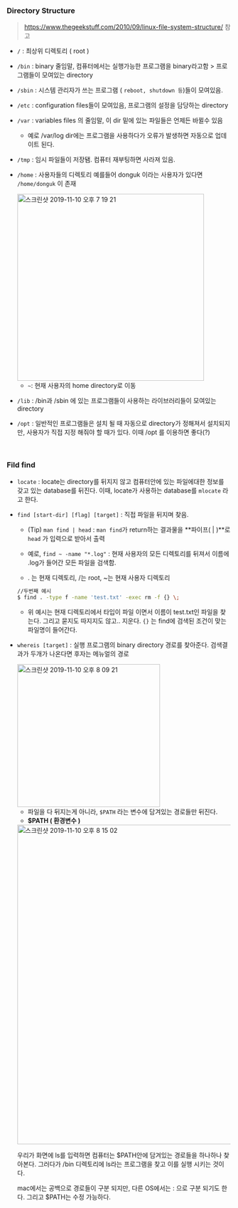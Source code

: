###  Directory Structure

> https://www.thegeekstuff.com/2010/09/linux-file-system-structure/ 참고

- <code>/</code> : 최상위 디렉토리 ( root )

- <code>/bin</code> : binary 줄임말, 컴퓨터에서는 실행가능한 프로그램을 binary라고함 > 프로그램들이 모여있는 directory

- <code>/sbin</code> : 시스템 관리자가 쓰는 프로그램 ( <code>reboot, shutdown 등</code>)들이 모여있음.

- <code>/etc</code> : configuration files들이 모여있음, 프로그램의 설정을 담당하는 directory

- <code>/var</code> : variables files 의 줄임말, 이 dir 밑에 있는 파일들은 언제든 바뀔수 있음

  - 예로 /var/log dir에는 프로그램을 사용하다가 오류가 발생하면 자동으로 업데이트 된다.

- <code>/tmp</code> : 임시 파일들이 저장됌. 컴퓨터 재부팅하면 사라져 있음.

- <code>/home</code> : 사용자들의 디렉토리 예를들어 donguk 이라는 사용자가 있다면 <code>/home/donguk</code> 이 존재 

  <img width="420" alt="스크린샷 2019-11-10 오후 7 19 21" src="https://user-images.githubusercontent.com/39187116/68542353-3a653600-03ef-11ea-8bd8-3d03272327a6.png">

  -  <code>~</code>: 현재 사용자의 home directory로 이동

- <code>/lib</code> : /bin과 /sbin 에 있는 프로그램들이 사용하는 라이브러리들이 모여있는 directory
- <code>/opt</code> : 일반적인 프로그램들은 설치 될 때 자동으로 directory가 정해져서 설치되지만, 사용자가 직접 지정 해줘야 할 때가 있다. 이때 /opt 를 이용하면 좋다(?)

<br/>

### Fild find

- <code>locate</code> : locate는 directory를 뒤지지 않고 컴퓨터안에 있는 파일에대한 정보를 갖고 있는 database를 뒤진다. 이때, locate가 사용하는 database를 <code>mlocate</code> 라고 한다.

- <code>find [start-dir] [flag] [target]</code> : 직접 파일을 뒤지며 찾음.

  - (Tip) <code>man find | head</code> : <code>man find</code>가 return하는 결과물을 **파이프( | )**로 <code>head</code> 가 입력으로 받아서 출력

  - 예로, <code>find ~ -name "*.log"</code> : 현재 사용자의 모든 디렉토리를 뒤져서 이름에 .log가 들어간 모든 파일을 검색함.
  - . 는 현재 디렉토리, /는 root, ~는 현재 사용자 디렉토리

  ```bash
  //두번째 예시
  $ find . -type f -name 'test.txt' -exec rm -f {} \;
  ```

  - 위 예시는 현재 디렉토리에서 타입이 파일 이면서 이름이 test.txt인 파일을 찾는다. 그리고 묻지도 따지지도 않고.. 지운다.  <code>{}</code> 는 find에 검색된 조건이 맞는 파일명이 들어간다.

- <code>whereis [target]</code> : 실행 프로그램의 binary directory 경로를 찾아준다. 검색결과가 두개가 나온다면 후자는 메뉴얼의 경로

  <img width="321" alt="스크린샷 2019-11-10 오후 8 09 21" src="https://user-images.githubusercontent.com/39187116/68543092-0c372480-03f6-11ea-95c7-854904d1c219.png">

  - 파일을 다 뒤지는게 아니라, <code>$PATH</code> 라는 변수에 담겨있는 경로들만 뒤진다.
  - **$PATH ( 환경변수 )**

  <img width="718" alt="스크린샷 2019-11-10 오후 8 15 02" src="https://user-images.githubusercontent.com/39187116/68543162-d5154300-03f6-11ea-910b-3e0b4eeb5564.png">

  우리가 화면에 ls를 입력하면 컴퓨터는 $PATH안에 담겨있는 경로들을 하나하나 찾아본다.  그러다가 /bin 디렉토리에 ls라는 프로그램을 찾고 이를 실행 시키는 것이다. 

  mac에서는 공백으로 경로들이 구분 되지만, 다른 OS에서는 : 으로 구분 되기도 한다. 그리고 $PATH는 수정 가능하다.